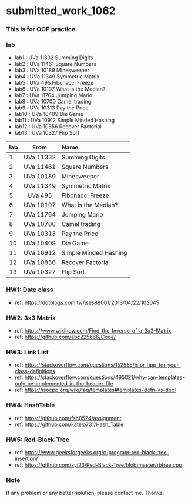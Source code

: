 # submitted_work_1062
### This is for OOP practice.

### lab
- lab1  : UVa 11332 Summing Digits  
- lab2  : UVa 11461 Square Numbers  
- lab3  : UVa 10189 Minesweeper     
- lab4  : UVa 11349 Symmetric Matrix
- lab5  : UVa   495 Fibonacci Freeze
- lab6  : UVa 10107 What is the Median?
- lab7  : UVa 11764 Jumping Mario
- lab8  : UVa 10700 Camel trading
- lab9  : UVa 10313 Pay the Price
- lab10 : UVa 10409 Die Game
- lab11 : UVa 10912	Simple Minded Hashing
- lab12 : UVa 10856 Recover Factorial
- lab13 : UVa 10327 Flip Sort

| lab |      From     |       Name            |
| --- |:-------------:|:--------------------- |
|  1  |   UVa 11332   | Summing Digits        |
|  2  |   UVa 11461   | Square Numbers        |
|  3  |   UVa 10189   | Minesweeper           |
|  4  |   UVa 11349   | Symmetric Matrix      |
|  5  |   UVa   495   | Fibonacci Freeze      |
|  6  |   UVa 10107   | What is the Median?   |
|  7  |   UVa 11764   | Jumping Mario         |
|  8  |   UVa 10700   | Camel trading         |
|  9  |   UVa 10313   | Pay the Price         |
|  10 |   UVa 10409   | Die Game              |
|  11 |   UVa 10912	  | Simple Minded Hashing |
|  12 |   UVa 10856   | Recover Factorial     |
|  13 |   UVa 10327   | Flip Sort             |

### HW1: Date class
- ref: https://dotblogs.com.tw/jses88001/2013/04/22/102045

### HW2: 3x3 Matrix
- ref: https://www.wikihow.com/Find-the-Inverse-of-a-3x3-Matrix
- ref: https://github.com/abc225666/Code/

### HW3: Link List
- ref: https://stackoverflow.com/questions/152555/h-or-hpp-for-your-class-definitions
- ref:  https://stackoverflow.com/questions/495021/why-can-templates-only-be-implemented-in-the-header-file
- ref: https://isocpp.org/wiki/faq/templates#templates-defn-vs-decl

### HW4: HashTable
- ref: https://github.com/fsh0524/assignment
- ref: https://github.com/katelo731/Hash_Table

### HW5: Red-Black-Tree
- ref: https://www.geeksforgeeks.org/c-program-red-black-tree-insertion/
- ref: https://github.com/zyi23/Red-Black-Tree/blob/master/rbtree.cpp

### Note
If any problem or any better solution, please contact me. Thanks.

